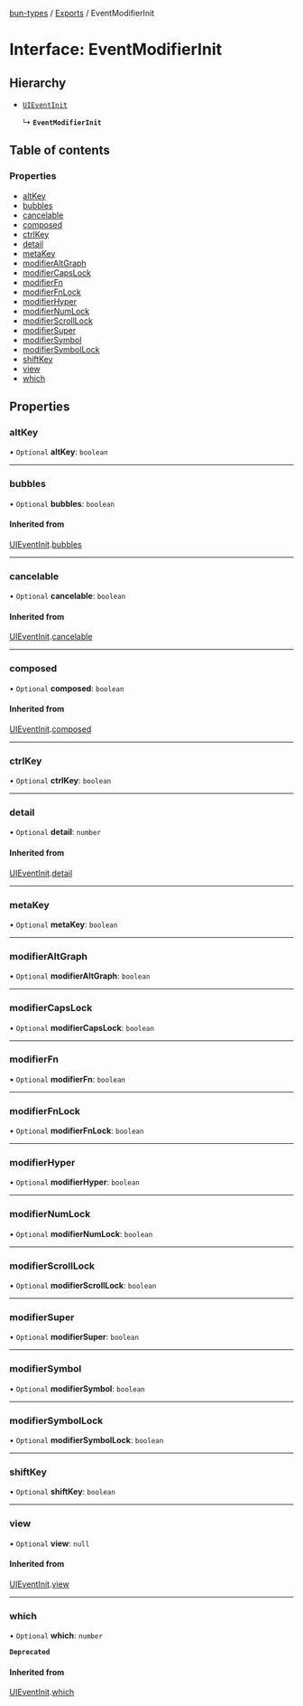[bun-types](https://oven-sh.github.io/bun-types/README.md) / [Exports](https://oven-sh.github.io/bun-types/modules.md) / EventModifierInit

# Interface: EventModifierInit

## Hierarchy

- [`UIEventInit`](https://oven-sh.github.io/bun-types/interfaces/UIEventInit.md)

  ↳ **`EventModifierInit`**

## Table of contents

### Properties

- [altKey](https://oven-sh.github.io/bun-types/interfaces/EventModifierInit.md#altkey)
- [bubbles](https://oven-sh.github.io/bun-types/interfaces/EventModifierInit.md#bubbles)
- [cancelable](https://oven-sh.github.io/bun-types/interfaces/EventModifierInit.md#cancelable)
- [composed](https://oven-sh.github.io/bun-types/interfaces/EventModifierInit.md#composed)
- [ctrlKey](https://oven-sh.github.io/bun-types/interfaces/EventModifierInit.md#ctrlkey)
- [detail](https://oven-sh.github.io/bun-types/interfaces/EventModifierInit.md#detail)
- [metaKey](https://oven-sh.github.io/bun-types/interfaces/EventModifierInit.md#metakey)
- [modifierAltGraph](https://oven-sh.github.io/bun-types/interfaces/EventModifierInit.md#modifieraltgraph)
- [modifierCapsLock](https://oven-sh.github.io/bun-types/interfaces/EventModifierInit.md#modifiercapslock)
- [modifierFn](https://oven-sh.github.io/bun-types/interfaces/EventModifierInit.md#modifierfn)
- [modifierFnLock](https://oven-sh.github.io/bun-types/interfaces/EventModifierInit.md#modifierfnlock)
- [modifierHyper](https://oven-sh.github.io/bun-types/interfaces/EventModifierInit.md#modifierhyper)
- [modifierNumLock](https://oven-sh.github.io/bun-types/interfaces/EventModifierInit.md#modifiernumlock)
- [modifierScrollLock](https://oven-sh.github.io/bun-types/interfaces/EventModifierInit.md#modifierscrolllock)
- [modifierSuper](https://oven-sh.github.io/bun-types/interfaces/EventModifierInit.md#modifiersuper)
- [modifierSymbol](https://oven-sh.github.io/bun-types/interfaces/EventModifierInit.md#modifiersymbol)
- [modifierSymbolLock](https://oven-sh.github.io/bun-types/interfaces/EventModifierInit.md#modifiersymbollock)
- [shiftKey](https://oven-sh.github.io/bun-types/interfaces/EventModifierInit.md#shiftkey)
- [view](https://oven-sh.github.io/bun-types/interfaces/EventModifierInit.md#view)
- [which](https://oven-sh.github.io/bun-types/interfaces/EventModifierInit.md#which)

## Properties

### altKey

• `Optional` **altKey**: `boolean`

___

### bubbles

• `Optional` **bubbles**: `boolean`

#### Inherited from

[UIEventInit](https://oven-sh.github.io/bun-types/interfaces/UIEventInit.md).[bubbles](https://oven-sh.github.io/bun-types/interfaces/UIEventInit.md#bubbles)

___

### cancelable

• `Optional` **cancelable**: `boolean`

#### Inherited from

[UIEventInit](https://oven-sh.github.io/bun-types/interfaces/UIEventInit.md).[cancelable](https://oven-sh.github.io/bun-types/interfaces/UIEventInit.md#cancelable)

___

### composed

• `Optional` **composed**: `boolean`

#### Inherited from

[UIEventInit](https://oven-sh.github.io/bun-types/interfaces/UIEventInit.md).[composed](https://oven-sh.github.io/bun-types/interfaces/UIEventInit.md#composed)

___

### ctrlKey

• `Optional` **ctrlKey**: `boolean`

___

### detail

• `Optional` **detail**: `number`

#### Inherited from

[UIEventInit](https://oven-sh.github.io/bun-types/interfaces/UIEventInit.md).[detail](https://oven-sh.github.io/bun-types/interfaces/UIEventInit.md#detail)

___

### metaKey

• `Optional` **metaKey**: `boolean`

___

### modifierAltGraph

• `Optional` **modifierAltGraph**: `boolean`

___

### modifierCapsLock

• `Optional` **modifierCapsLock**: `boolean`

___

### modifierFn

• `Optional` **modifierFn**: `boolean`

___

### modifierFnLock

• `Optional` **modifierFnLock**: `boolean`

___

### modifierHyper

• `Optional` **modifierHyper**: `boolean`

___

### modifierNumLock

• `Optional` **modifierNumLock**: `boolean`

___

### modifierScrollLock

• `Optional` **modifierScrollLock**: `boolean`

___

### modifierSuper

• `Optional` **modifierSuper**: `boolean`

___

### modifierSymbol

• `Optional` **modifierSymbol**: `boolean`

___

### modifierSymbolLock

• `Optional` **modifierSymbolLock**: `boolean`

___

### shiftKey

• `Optional` **shiftKey**: `boolean`

___

### view

• `Optional` **view**: ``null``

#### Inherited from

[UIEventInit](https://oven-sh.github.io/bun-types/interfaces/UIEventInit.md).[view](https://oven-sh.github.io/bun-types/interfaces/UIEventInit.md#view)

___

### which

• `Optional` **which**: `number`

**`Deprecated`**

#### Inherited from

[UIEventInit](https://oven-sh.github.io/bun-types/interfaces/UIEventInit.md).[which](https://oven-sh.github.io/bun-types/interfaces/UIEventInit.md#which)
